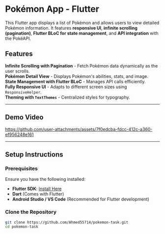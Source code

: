 # Pokémon App - Flutter

This Flutter app displays a list of Pokémon and allows users to view detailed Pokémon information. It features **responsive UI**, **infinite scrolling (pagination)**, **Flutter BLoC for state management**, and **API integration** with the PokéAPI.

## Features

**Infinite Scrolling with Pagination** - Fetch Pokémon data dynamically as the user scrolls.  
**Pokémon Detail View** - Displays Pokémon's abilities, stats, and image.  
**State Management with Flutter BLoC** - Manages API calls efficiently.  
**Fully Responsive UI** - Adapts to different screen sizes using `ResponsiveHelper`.  
**Theming with `TextThemes`** - Centralized styles for typography.  

---

## Demo Video
https://github.com/user-attachments/assets/7f0edcba-fdcc-412c-a360-ef956248e161

---

## **Setup Instructions**
### **Prerequisites**
Ensure you have the following installed:
- **Flutter SDK**: [Install Here](https://flutter.dev/docs/get-started/install)
- **Dart** (Comes with Flutter)
- **Android Studio / VS Code** (Recommended for Flutter development)

### **Clone the Repository**
```sh
git clone https://github.com/Ahmed55714/pokemon-task.git
cd pokemon-task
